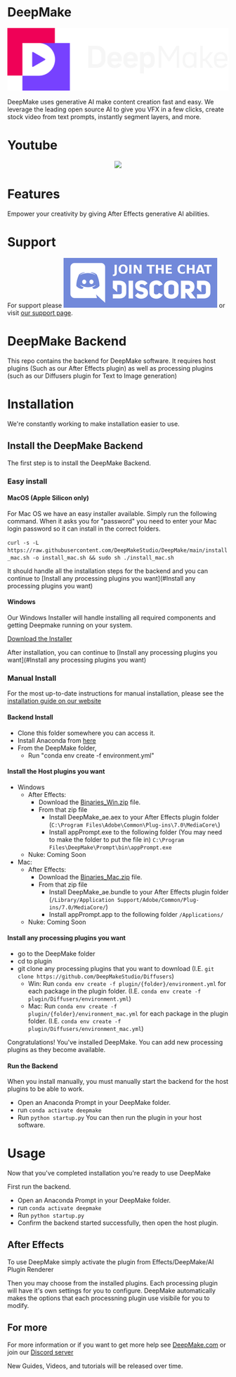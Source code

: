 # DeepMake

![Deepmake Logo](images/DeepMake.png)

DeepMake uses generative AI make content creation fast and easy. We leverage the leading open source AI to give you VFX in a few clicks, create stock video from text prompts, instantly segment layers, and more.

# Youtube

<p align="center">
  <a href="https://www.youtube.com/watch?v=r3-EgzS6TjE">
    <img src="https://img.youtube.com/vi/r3-EgzS6TjE/0.jpg" />
  </a>
</p>

# Features

Empower your creativity by giving After Effects generative AI abilities.

# Support

For support please [![Join our Discord server](images/Discord.png)](https://discord.gg/E6T5t7mE8T) or visit [our support page](https://deepmake.com/support).

# DeepMake Backend

This repo contains the backend for DeepMake software.  It requires host plugins (Such as our After Effects plugin) as well as processing plugins (such as our Diffusers plugin for Text to Image generation)

# Installation

We're constantly working to make installation easier to use.

## Install the DeepMake Backend

The first step is to install the DeepMake Backend.

### Easy install

#### MacOS (Apple Silicon only)
For Mac OS we have an easy installer available.  Simply run the following command.  When it asks you for "password" you need to enter your Mac login password so it can install in the correct folders.

`curl -s -L https://raw.githubusercontent.com/DeepMakeStudio/DeepMake/main/install_mac.sh -o install_mac.sh && sudo sh ./install_mac.sh`

It should handle all the installation steps for the backend and you can continue to [Install any processing plugins you want](#Install any processing plugins you want)

#### Windows
Our Windows Installer will handle installing all required components and getting Deepmake running on your system.

[Download the Installer](https://github.com/DeepMakeStudio/DeepMake/releases/latest/download/DeepMake_Win_Installer.exe)

After installation, you can continue to [Install any processing plugins you want](#Install any processing plugins you want)

### Manual Install
For the most up-to-date instructions for manual installation, please see the [installation guide on our website](https://deepmake.com/install/#manual-installation)

#### Backend Install
* Clone this folder somewhere you can access it.
* Install Anaconda from [here](https://www.anaconda.com/download)
* From the DeepMake folder, 
    * Run "conda env create -f environment.yml"

#### Install the Host plugins you want
* Windows
    * After Effects:
        * Download the [Binaries_Win.zip](https://github.com/DeepMakeStudio/DeepMake/releases/download/0.1.1-alpha/Binaries_Win.zip) file.
        * From that zip file
            * Install DeepMake_ae.aex to your After Effects plugin folder (`C:\Program Files\Adobe\Common\Plug-ins\7.0\MediaCore\`)
            * Install appPrompt.exe to the following folder (You may need to make the folder to put the file in) `C:\Program Files\DeepMake\Prompt\bin\appPrompt.exe`
    * Nuke: Coming Soon
* Mac:
    * After Effects:
        * Download the [Binaries_Mac.zip](https://github.com/DeepMakeStudio/DeepMake/releases/download/0.1.1-alpha/Binaries_Mac.zip) file.
        * From that zip file
            * Install DeepMake_ae.bundle to your After Effects plugin folder (`/Library/Application Support/Adobe/Common/Plug-ins/7.0/MediaCore/`)
            * Install appPrompt.app to the following folder `/Applications/`
    * Nuke: Coming Soon

#### Install any processing plugins you want
* go to the DeepMake folder
* cd to plugin
* git clone any processing plugins that you want to download (I.E. `git clone https://github.com/DeepMakeStudio/Diffusers`)
    * Win: Run `conda env create -f plugin/{folder}/environment.yml` for each package in the plugin folder.  (I.E. `conda env create -f plugin/Diffusers/environment.yml`)
    * Mac: Run `conda env create -f plugin/{folder}/environment_mac.yml` for each package in the plugin folder.  (I.E. `conda env create -f plugin/Diffusers/environment_mac.yml`)

Congratulations!  You've installed DeepMake.  You can add new processing plugins as they become available.

#### Run the Backend
When you install manually, you must manually start the backend for the host plugins to be able to work.

* Open an Anaconda Prompt in your DeepMake folder.
* run `conda activate deepmake`
* Run `python startup.py`
You can then run the plugin in your host software.

# Usage

Now that you've completed installation you're ready to use DeepMake

First run the backend.

* Open an Anaconda Prompt in your DeepMake folder.
* run `conda activate deepmake`
* Run `python startup.py`
* Confirm the backend started successfully, then open the host plugin.

## After Effects

To use DeepMake simply activate the plugin from Effects/DeepMake/AI Plugin Renderer

Then you may choose from the installed plugins.  Each processing plugin will have it's own settings for you to configure.  DeepMake automatically makes the options that each processning plugin use visibile for you to modify.

## For more

For more information or if you want to get more help see [DeepMake.com](https://deepmake.com/) or join our [Discord server](https://discord.gg/E6T5t7mE8T)

New Guides, Videos, and tutorials will be released over time.
